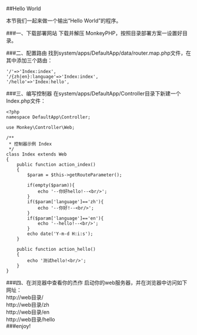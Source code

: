 ##Hello World

本节我们一起来做一个输出“Hello World”的程序。

###一、下载部署网站
下载并解压 MonkeyPHP，按照目录部署方案一设置好目录。

###二、配置路由
找到system/apps/DefaultApp/data/router.map.php文件，在其中添加三个路由：

    '/'=>'Index:index',
    '/{zh|en}:language'=>'Index:index',
    '/hello'=>'Index:hello',


###三、编写控制器
在system/apps/DefaultApp/Controller目录下新建一个Index.php文件：

    <?php
    namespace DefaultApp\Controller;
     
    use Monkey\Controller\Web;
     
    /**
     * 控制器示例 Index
     */
    class Index extends Web
	{
	    public function action_index()
	    {
		    $param = $this->getRouteParameter();

		    if(empty($param)){
		    	echo '--你好hello!--<br/>';
		    }
		    if($param['language']=='zh'){
		    	echo '--你好!--<br/>';
		    }
		    if($param['language']=='en'){
		    	echo '--hello!--<br/>';
		    }
		    echo date('Y-m-d H:i:s');
	    }
	     
	    public function action_hello()
	    {
	    	echo '测试hello!<br/>';
	    }
    }


###四、在浏览器中查看你的杰作
启动你的web服务器，并在浏览器中访问如下网址：  
http://web目录/  
http://web目录/zh  
http://web目录/en  
http://web目录/hello  
###enjoy! 